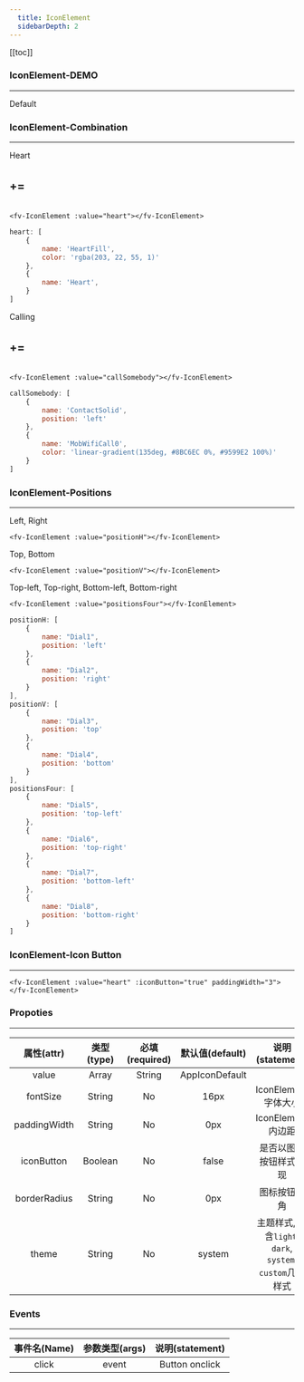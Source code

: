 ```yaml
---
  title: IconElement
  sidebarDepth: 2
---
```

  
[[toc]]

### IconElement-DEMO
--- 

<script>
export default {
    data () {
        return {
            heart: [
                {
                    name: 'HeartFill',
                    color: 'rgba(203, 22, 55, 1)'
                },
                {
                    name: 'Heart',
                }
            ],
            callSomebody: [
                {
                    name: 'ContactSolid',
                    position: 'left'
                },
                {
                    name: 'MobWifiCall0',
                    color: 'linear-gradient(135deg, #8BC6EC 0%, #9599E2 100%)'
                }
            ],
            positionsFour: [
                {
                    name: "Dial5",
                    position: 'top-left'
                },
                {
                    name: "Dial6",
                    position: 'top-right'
                },
                {
                    name: "Dial7",
                    position: 'bottom-left'
                },
                {
                    name: "Dial8",
                    position: 'bottom-right'
                }
            ],
            positionH: [
                {
                    name: "Dial1",
                    position: 'left'
                },
                {
                    name: "Dial2",
                    position: 'right'
                }
            ],
            positionV: [
                {
                    name: "Dial3",
                    position: 'top'
                },
                {
                    name: "Dial4",
                    position: 'bottom'
                }
            ]
        }
    }
}
</script>

<ClientOnly>

Default

<fv-IconElement>
</fv-IconElement>

### IconElement-Combination
--- 

Heart

<div style="display: flex; align-items: center;"><fv-IconElement :value="[heart[0]]"></fv-IconElement><p style="font-size: 20px; font-weight: bold;">+</p><fv-IconElement :value="[heart[1]]"></fv-IconElement><p style="font-size: 20px; font-weight: bold;">=</p><fv-IconElement :value="heart"></fv-IconElement></div>

```vue
<fv-IconElement :value="heart"></fv-IconElement>
```

```javascript
heart: [
    {
        name: 'HeartFill',
        color: 'rgba(203, 22, 55, 1)'
    },
    {
        name: 'Heart',
    }
]
```

Calling

<div style="display: flex; align-items: center;"><fv-IconElement :value="[callSomebody[0]]"></fv-IconElement><p style="font-size: 20px; font-weight: bold;">+</p><fv-IconElement :value="[callSomebody[1]]"></fv-IconElement><p style="font-size: 20px; font-weight: bold;">=</p><fv-IconElement :value="callSomebody"></fv-IconElement></div>

```vue
<fv-IconElement :value="callSomebody"></fv-IconElement>
```

```javascript
callSomebody: [
    {
        name: 'ContactSolid',
        position: 'left'
    },
    {
        name: 'MobWifiCall0',
        color: 'linear-gradient(135deg, #8BC6EC 0%, #9599E2 100%)'
    }
]
```

</ClientOnly>

### IconElement-Positions
---

Left, Right

<fv-IconElement :value="positionH"></fv-IconElement>

```vue
<fv-IconElement :value="positionH"></fv-IconElement>
```

Top, Bottom

<fv-IconElement :value="positionV"></fv-IconElement>

```vue
<fv-IconElement :value="positionV"></fv-IconElement>
```

Top-left, Top-right, Bottom-left, Bottom-right

<fv-IconElement :value="positionsFour"></fv-IconElement>

```vue
<fv-IconElement :value="positionsFour"></fv-IconElement>
```

```javascript
positionH: [
    {
        name: "Dial1",
        position: 'left'
    },
    {
        name: "Dial2",
        position: 'right'
    }
],
positionV: [
    {
        name: "Dial3",
        position: 'top'
    },
    {
        name: "Dial4",
        position: 'bottom'
    }
],
positionsFour: [
    {
        name: "Dial5",
        position: 'top-left'
    },
    {
        name: "Dial6",
        position: 'top-right'
    },
    {
        name: "Dial7",
        position: 'bottom-left'
    },
    {
        name: "Dial8",
        position: 'bottom-right'
    }
]
```

### IconElement-Icon Button
---

<fv-IconElement :value="heart" :iconButton="true" paddingWidth="3"></fv-IconElement>

```vue
<fv-IconElement :value="heart" :iconButton="true" paddingWidth="3"></fv-IconElement>
```

### Propoties
---
|  属性(attr)  | 类型(type) | 必填(required) | 默认值(default) |                      说明(statement)                      |
|:------------:|:----------:|:--------------:|:---------------:|:---------------------------------------------------------:|
|    value     |   Array    |     String     | AppIconDefault  |                                                           |
|   fontSize   |   String   |       No       |      16px       |                    IconElement字体大小                    |
| paddingWidth |   String   |       No       |       0px       |                     IconElement内边距                     |
|  iconButton  |  Boolean   |       No       |      false      |                  是否以图标按钮样式呈现                   |
| borderRadius |   String   |       No       |       0px       |                       图标按钮圆角                        |
|    theme     |   String   |       No       |     system      | 主题样式, 包含`light`, `dark`, `system`, `custom`几种样式 |

### Events
---
| 事件名(Name) | 参数类型(args) | 说明(statement) |
|:------------:|:--------------:|:---------------:|
|    click     |     event      | Button onclick  |
  
